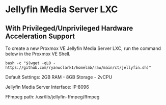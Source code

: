 # Jellyfin Media Server LXC
## With Privileged/Unprivileged Hardware Acceleration Support

To create a new Proxmox VE Jellyfin Media Server LXC, run the command below in the Proxmox VE Shell.

```console
bash -c "$(wget -qLO - https://github.com/ryanwclark1/homelab/raw/main/ct/jellyfin.sh)"
```

Default Settings: 2GB RAM - 8GB Storage - 2vCPU

Jellyfin Media Server Interface: IP:8096

FFmpeg path: /usr/lib/jellyfin-ffmpeg/ffmpeg